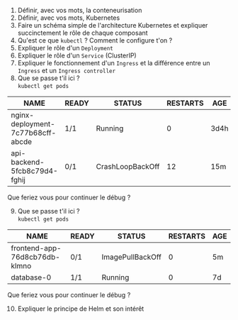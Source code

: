 1. Définir, avec vos mots, la conteneurisation  
2. Définir, avec vos mots, Kubernetes  
3. Faire un schéma simple de l'architecture Kubernetes et expliquer succinctement le rôle de chaque composant  
4. Qu'est ce que `kubectl` ?  Comment le configure t'on ?
5. Expliquer le rôle d'un `Deployment`  
6. Expliquer le rôle d'un `Service` (ClusterIP)  
7. Expliquer le fonctionnement d'un `Ingress` et la différence entre un `Ingress` et un `Ingress controller`  
8. Que se passe t'il ici ?  
`kubectl get pods`  

| NAME                               | READY | STATUS             | RESTARTS | AGE   |
|------------------------------------|-------|---------------------|----------|-------|
| nginx-deployment-7c77b68cff-abcde | 1/1   | Running            | 0        | 3d4h  |
| api-backend-5fcb8c79d4-fghij       | 0/1   | CrashLoopBackOff   | 12       | 15m |

Que feriez vous pour continuer le débug ?  

9. Que se passe t'il ici ?  
`kubectl get pods`  

| NAME                               | READY | STATUS             | RESTARTS | AGE   |
|------------------------------------|-------|---------------------|----------|-------|
| frontend-app-76d8cb76db-klmno      | 0/1   | ImagePullBackOff   | 0        | 5m    |
| database-0                         | 1/1   | Running            | 0        | 7d    |

Que feriez vous pour continuer le débug ? 

10. Expliquer le principe de Helm et son intérêt
